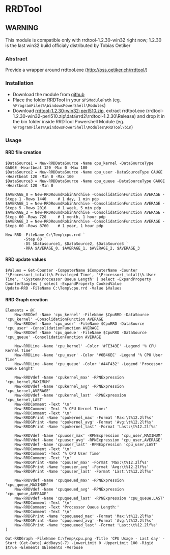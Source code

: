 # RRDTool
## WARNING
This module is compatible only with rrdtool-1.2.30-win32 right now; 1.2.30 is the last win32 build officialy distributed by Tobias Oetiker

### Abstract
Provide a wrapper around rrdtool.exe (http://oss.oetiker.ch/rrdtool/)

### Installation
* Download the module from [github](https://github.com/EsOsO/RRDTool/archive/master.zip)
* Place the folder RRDTool in your `$PSModulePath` (eg. `%ProgramFiles%\WindowsPowerShell\Modules`)
* Download [rrdtool-1.2.30-win32-perl510.zip](http://oss.oetiker.ch/rrdtool/pub/rrdtool-1.2.30-win32-perl510.zip), extract rrdtool.exe (rrdtool-1.2.30-win32-perl510.zip\data\rrd2\rrdtool-1.2.30\Release) and drop it in the bin folder inside RRDTool Powershell Module  (eg. `%ProgramFiles%\WindowsPowerShell\Modules\RRDTool\bin`)

### Usage

#### RRD file creation
```
$DataSource1 = New-RRDDataSource -Name cpu_kernel -DataSourceType GAUGE -Heartbeat 120 -Min 0 -Max 100
$DataSource2 = New-RRDDataSource -Name cpu_user -DataSourceType GAUGE -Heartbeat 120 -Min 0 -Max 100
$DataSource3 = New-RRDDataSource -Name cpu_queue -DataSourceType GAUGE -Heartbeat 120 -Min 0

$AVERAGE_0 = New-RRDRoundRobinArchive -ConsolidationFunction AVERAGE -Steps 1 -Rows 1440     # 1 day, 1 min pdp
$AVERAGE_1 = New-RRDRoundRobinArchive -ConsolidationFunction AVERAGE -Steps 5 -Rows 2016     # 1 week, 5 min pdp
$AVERAGE_2 = New-RRDRoundRobinArchive -ConsolidationFunction AVERAGE -Steps 60 -Rows 720     # 1 month, 1 hour pdp
$AVERAGE_3 = New-RRDRoundRobinArchive -ConsolidationFunction AVERAGE -Steps 60 -Rows 8760    # 1 year, 1 hour pdp

New-RRD -FileName C:\Temp\cpu.rrd `
        -Step 60 `
        -DS $Datasource1, $DataSource2, $DataSource3 `
        -RRA $AVERAGE_0, $AVERAGE_1, $AVERAGE_2, $AVERAGE_3
```

#### RRD update values
```
$Values = Get-Counter -ComputerName $ComputerName -Counter '\Processor(_total)\% Privileged Time', '\Processor(_total)\% User Time', '\System\Processor Queue Length' | select -ExpandProperty CounterSamples | select -ExpandProperty CookedValue
Update-RRD -FileName C:\Temp\cpu.rrd -Value $Values
```

#### RRD Graph creation
```
Elements = @(
    New-RRDDef -Name 'cpu_kernel' -FileName $CpuRRD -DataSource 'cpu_kernel' -ConsolidationFunction AVERAGE
    New-RRDDef -Name 'cpu_user' -FileName $CpuRRD -DataSource 'cpu_user' -ConsolidationFunction AVERAGE
    New-RRDDef -Name 'cpu_queue' -FileName $CpuRRD -DataSource 'cpu_queue' -ConsolidationFunction AVERAGE

    New-RRDLine -Name 'cpu_kernel' -Color '#FE343E' -Legend '% CPU Kernel Time'
    New-RRDLine -Name 'cpu_user' -Color '#6B46EC' -Legend '% CPU User Time'
    New-RRDLine -Name 'cpu_queue' -Color '#44F432' -Legend 'Processor Queue Lenght'

    New-RRDVdef -Name 'cpukernel_max' -RPNExpression 'cpu_kernel,MAXIMUM'
    New-RRDVdef -Name 'cpukernel_avg' -RPNExpression 'cpu_kernel,AVERAGE'
    New-RRDVdef -Name 'cpukernel_last' -RPNExpression 'cpu_kernel,LAST'
    New-RRDComment -Text '\n'
    New-RRDComment -Text '% CPU Kernel Time:'
    New-RRDComment -Text '\n'
    New-RRDGPrint -Name 'cpukernel_max' -Format 'Max:\t%12.2lf%s'
    New-RRDGPrint -Name 'cpukernel_avg' -Format 'Avg:\t%12.2lf%s'
    New-RRDGPrint -Name 'cpukernel_last' -Format 'Last:\t%12.2lf%s'

    New-RRDVdef -Name 'cpuuser_max' -RPNExpression 'cpu_user,MAXIMUM'
    New-RRDVdef -Name 'cpuuser_avg' -RPNExpression 'cpu_user,AVERAGE'
    New-RRDVdef -Name 'cpuuser_last' -RPNExpression 'cpu_user,LAST'
    New-RRDComment -Text '\n'
    New-RRDComment -Text '% CPU User Time'
    New-RRDComment -Text '\n'
    New-RRDGPrint -Name 'cpuuser_max' -Format 'Max:\t%12.2lf%s'
    New-RRDGPrint -Name 'cpuuser_avg' -Format 'Avg:\t%12.2lf%s'
    New-RRDGPrint -Name 'cpuuser_last' -Format 'Last:\t%12.2lf%s'

    New-RRDVdef -Name 'cpuqueued_max' -RPNExpression 'cpu_queue,MAXIMUM'
    New-RRDVdef -Name 'cpuqueued_avg' -RPNExpression 'cpu_queue,AVERAGE'
    New-RRDVdef -Name 'cpuqueued_last' -RPNExpression 'cpu_queue,LAST'
    New-RRDComment -Text '\n'
    New-RRDComment -Text 'Processor Queue Length:'
    New-RRDComment -Text '\n'
    New-RRDGPrint -Name 'cpuqueued_max' -Format 'Max:\t%12.2lf%s'
    New-RRDGPrint -Name 'cpuqueued_avg' -Format 'Avg:\t%12.2lf%s'
    New-RRDGPrint -Name 'cpuqueued_last' -Format 'Last:\t%12.2lf%s'    
)

Out-RRDGraph -FileName C:\Temp\cpu.png -Title 'CPU Usage - Last day' -Start (Get-Date).AddDays(-7) -LowerLimit 0 -UpperLimit 100 -Rigid $true -Elements $Elements -Verbose
```
